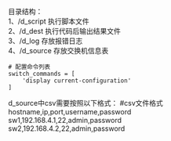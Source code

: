 目录结构：  
1、/d_script  执行脚本文件  
2、/d_dest 执行代码后输出结果文件  
3、/d_log 存放报错日志  
4、/d_source 存放交换机信息表  


    # 配置命令列表
    switch_commands = [
        'display current-configuration'
    ]



d_source中csv需要按照以下格式：
#csv文件格式
hostname,ip,port,username,password  
sw1,192.168.4.1,22,admin,password  
sw2,192.168.4.2,22,admin,password  


